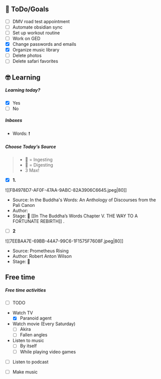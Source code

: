 ## 🎯 ToDo/Goals
- [ ] DMV road test appointment
- [ ] Automate obsidian sync
- [ ] Set up workout routine
- [ ] Work on GED
- [x] Change passwords and emails
- [x] Organize music library
- [ ] Delete photos
- [ ] Delete safari favorites

## 🤓 Learning
##### Learning today?
- [x] Yes
- [ ] No

##### Inboxes

- Words: ❗️

##### Choose Today’s Source

> - 📖 = Ingesting
> - 📝 = Digesting
> - 3 Max!

- [x] **1.** 

![[FB4978D7-AF0F-47AA-9ABC-82A3906C6645.jpeg|80]]
- Source: In the Buddha's Words: An Anthology of Discourses from the Pali Canon
- Author: 
- Stage: 📖 [[In The Buddha’s Words Chapter V. THE WAY TO A FORTUNATE REBIRTH]]
.
- [ ] **2**

![[7EEBAA7E-69BB-44A7-99C6-1F1575F7608F.jpeg|80]]
- Source: Prometheus Rising
- Author: Robert Anton Wilson
- Stage: 📖

## Free time
##### Free time activities
- [ ] TODO
- Watch TV 
	- [x] Paranoid agent
- Watch movie (Every Saturday)
	- [ ] Akira
	- [ ] Fallen angles
- Listen to music
	- [ ] By itself
	- [ ] While playing video games
- [ ] Listen to podcast
- [ ] Make music

